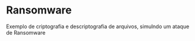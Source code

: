 # Ransomware
Exemplo de criptografia e descriptografia de arquivos, simulndo um ataque de Ransomware
